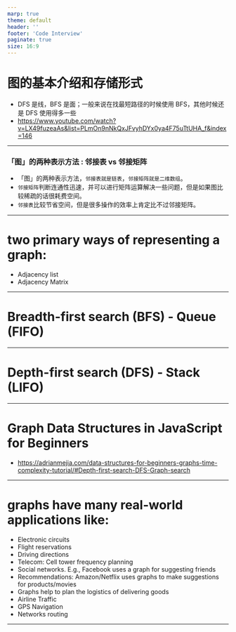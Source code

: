 ```yaml
---
marp: true
theme: default
header: ''
footer: 'Code Interview'
paginate: true
size: 16:9
---
```


# 图的基本介绍和存储形式

- DFS 是线，BFS 是面；一般来说在找最短路径的时候使用 BFS，其他时候还是 DFS 使用得多一些
- https://www.youtube.com/watch?v=LX49fuzeaAs&list=PLmOn9nNkQxJFvyhDYx0ya4F75uTtUHA_f&index=146

---

### 「图」的两种表示方法 : 邻接表 vs 邻接矩阵

- 「图」的两种表示方法，`邻接表就是链表`，`邻接矩阵就是二维数组`。
- `邻接矩阵`判断连通性迅速，并可以进行矩阵运算解决一些问题，但是如果图比较稀疏的话很耗费空间。
- `邻接表`比较节省空间，但是很多操作的效率上肯定比不过邻接矩阵。

---

# two primary ways of representing a graph:

- Adjacency list
- Adjacency Matrix

---

# Breadth-first search (BFS) - Queue (FIFO)

---

# Depth-first search (DFS) - Stack (LIFO)

---

# Graph Data Structures in JavaScript for Beginners

- https://adrianmejia.com/data-structures-for-beginners-graphs-time-complexity-tutorial/#Depth-first-search-DFS-Graph-search

---

# graphs have many real-world applications like:

- Electronic circuits
- Flight reservations
- Driving directions
- Telecom: Cell tower frequency planning
- Social networks. E.g., Facebook uses a graph for suggesting friends
- Recommendations: Amazon/Netflix uses graphs to make suggestions for products/movies
- Graphs help to plan the logistics of delivering goods
- Airline Traffic
- GPS Navigation
- Networks routing

---
